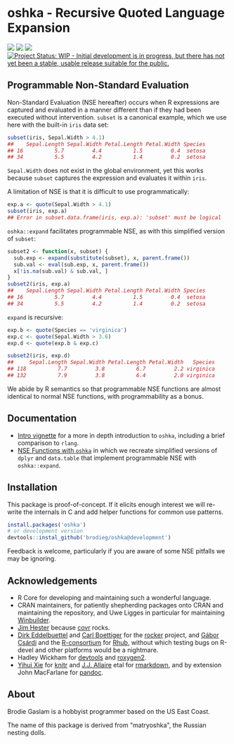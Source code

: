 <!-- README.md is generated from README.Rmd. Please edit that file -->



# oshka - Recursive Quoted Language Expansion

[![](https://travis-ci.org/brodieG/oshka.svg?branch=master)](https://travis-ci.org/brodieG/oshka)
[![](https://codecov.io/github/brodieG/oshka/coverage.svg?branch=master)](https://codecov.io/github/brodieG/oshka?branch=master)
[![](http://www.r-pkg.org/badges/version/oshka)](https://cran.r-project.org/package=oshka)
[![Project Status: WIP - Initial development is in progress, but there has not yet been a stable, usable release suitable for the public.](http://www.repostatus.org/badges/latest/wip.svg)](http://www.repostatus.org/#wip)


## Programmable Non-Standard Evaluation

Non-Standard Evaluation (NSE hereafter) occurs when R expressions are
captured and evaluated in a manner different than if they had been executed
without intervention.  `subset` is a canonical example, which we use here with
the built-in `iris` data set:


```r
subset(iris, Sepal.Width > 4.1)
##    Sepal.Length Sepal.Width Petal.Length Petal.Width Species
## 16          5.7         4.4          1.5         0.4  setosa
## 34          5.5         4.2          1.4         0.2  setosa
```

`Sepal.Width` does not exist in the global environment, yet this works because
`subset` captures the expression and evaluates it within `iris`.

A limitation of NSE is that it is difficult to use programmatically:


```r
exp.a <- quote(Sepal.Width > 4.1)
subset(iris, exp.a)
## Error in subset.data.frame(iris, exp.a): 'subset' must be logical
```

`oshka::expand` facilitates programmable NSE, as with this simplified
version of `subset`:


```r
subset2 <- function(x, subset) {
  sub.exp <- expand(substitute(subset), x, parent.frame())
  sub.val <- eval(sub.exp, x, parent.frame())
  x[!is.na(sub.val) & sub.val, ]
}
subset2(iris, exp.a)
##    Sepal.Length Sepal.Width Petal.Length Petal.Width Species
## 16          5.7         4.4          1.5         0.4  setosa
## 34          5.5         4.2          1.4         0.2  setosa
```

`expand` is recursive:


```r
exp.b <- quote(Species == 'virginica')
exp.c <- quote(Sepal.Width > 3.6)
exp.d <- quote(exp.b & exp.c)

subset2(iris, exp.d)
##     Sepal.Length Sepal.Width Petal.Length Petal.Width   Species
## 118          7.7         3.8          6.7         2.2 virginica
## 132          7.9         3.8          6.4         2.0 virginica
```

We abide by R semantics so that programmable NSE functions are almost
identical to normal NSE functions, with programmability as a bonus.


## Documentation

* [Intro
  vignette](http://htmlpreview.github.io/?https://github.com/brodieG/oshka/blob/master/inst/doc/introduction.html)
  for a more in depth introduction to `oshka`, including a brief comparison to
  `rlang`.
* [NSE Functions with
  `oshka`](http://htmlpreview.github.io/?https://github.com/brodieG/oshka/blob/master/inst/doc/nse-fun.html)
  in which we recreate simplified versions of `dplyr` and `data.table` that
  implement programmable NSE with `oshka::expand`.

## Installation

This package is proof-of-concept.  If it elicits enough interest we will
re-write the internals in C and add helper functions for common use patterns.


```r
install.packages('oshka')
# or development version
devtools::instal_github('brodieg/oshka@development')
```

Feedback is welcome, particularly if you are aware of some NSE pitfalls we may
be ignoring.

## Acknowledgements

* R Core for developing and maintaining such a wonderful language.
* CRAN maintainers, for patiently shepherding packages onto CRAN and maintaining
  the repository, and Uwe Ligges in particular for maintaining
  [Winbuilder](http://win-builder.r-project.org/).
* [Jim Hester](https://github.com/jimhester) because
  [covr](https://cran.r-project.org/package=covr) rocks.
* [Dirk Eddelbuettel](https://github.com/eddelbuettel) and [Carl
  Boettiger](https://github.com/cboettig) for the
  [rocker](https://github.com/rocker-org/rocker) project, and [Gábor
  Csárdi](https://github.com/gaborcsardi) and the
  [R-consortium](https://www.r-consortium.org/) for
  [Rhub](https://github.com/r-hub), without which testing bugs on R-devel and
  other platforms would be a nightmare.
* Hadley Wickham for [devtools](https://cran.r-project.org/package=devtools) and
  [roxygen2](https://cran.r-project.org/package=roxygen2).
* [Yihui Xie](https://github.com/yihui) for
  [knitr](https://cran.r-project.org/package=knitr) and  [J.J.
  Allaire](https://github.com/jjallaire) etal for
  [rmarkdown](https://cran.r-project.org/package=rmarkdown), and by extension
  John MacFarlane for [pandoc](http://pandoc.org/).

## About

Brodie Gaslam is a hobbyist programmer based on the US East Coast.

The name of this package is derived from "matryoshka", the Russian nesting
dolls.

